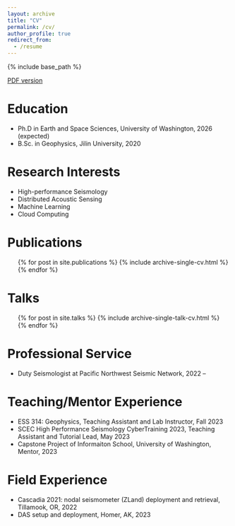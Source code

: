 ```yaml
---
layout: archive
title: "CV"
permalink: /cv/
author_profile: true
redirect_from:
  - /resume
---
```


{% include base_path %}

[PDF version](http://niyiyu.github.io/files/CV_Yiyu_Ni.pdf)

Education
======
* Ph.D in Earth and Space Sciences, University of Washington, 2026 (expected)
* B.Sc. in Geophysics, Jilin University, 2020

Research Interests
======
* High-performance Seismology
* Distributed Acoustic Sensing
* Machine Learning
* Cloud Computing

Publications
======
  <ul>{% for post in site.publications %}
    {% include archive-single-cv.html %}
  {% endfor %}</ul>
  
Talks
======
  <ul>{% for post in site.talks %}
    {% include archive-single-talk-cv.html %}
  {% endfor %}</ul>
  
Professional Service
======
* Duty Seismologist at Pacific Northwest Seismic Network, 2022 – 

Teaching/Mentor Experience
======
* ESS 314: Geophysics, Teaching Assistant and Lab Instructor, Fall 2023
*	SCEC High Performance Seismology CyberTraining 2023, Teaching Assistant and Tutorial Lead, May 2023
* Capstone Project of Informaiton School, University of Washington, Mentor, 2023

Field Experience
======
*	Cascadia 2021: nodal seismometer (ZLand) deployment and retrieval, Tillamook, OR, 2022
* DAS setup and deployment, Homer, AK, 2023

